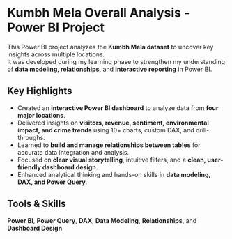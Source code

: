 # Kumbh Mela Overall Analysis - Power BI Project

This Power BI project analyzes the **Kumbh Mela dataset** to uncover key insights across multiple locations.  
It was developed during my learning phase to strengthen my understanding of **data modeling, relationships**, and **interactive reporting** in Power BI.

##  Key Highlights
- Created an **interactive Power BI dashboard** to analyze data from **four major locations**.  
- Delivered insights on **visitors, revenue, sentiment, environmental impact, and crime trends** using 10+ charts, custom DAX, and drill-throughs.  
- Learned to **build and manage relationships between tables** for accurate data integration and analysis.  
- Focused on **clear visual storytelling**, intuitive filters, and a **clean, user-friendly dashboard design**.  
- Enhanced analytical thinking and hands-on skills in **data modeling, DAX, and Power Query**.  

##  Tools & Skills
**Power BI**, **Power Query**, **DAX**, **Data Modeling**, **Relationships**, and **Dashboard Design**
